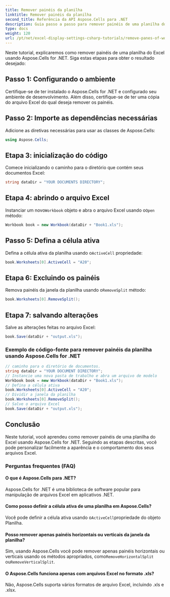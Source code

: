 ```yaml
---
title: Remover painéis da planilha
linktitle: Remover painéis da planilha
second_title: Referência da API Aspose.Cells para .NET
description: Guia passo a passo para remover painéis de uma planilha do Excel usando Aspose.Cells for .NET.
type: docs
weight: 120
url: /pt/net/excel-display-settings-csharp-tutorials/remove-panes-of-worksheet/
---
```

Neste tutorial, explicaremos como remover painéis de uma planilha do Excel usando Aspose.Cells for .NET. Siga estas etapas para obter o resultado desejado:

## Passo 1: Configurando o ambiente

Certifique-se de ter instalado o Aspose.Cells for .NET e configurado seu ambiente de desenvolvimento. Além disso, certifique-se de ter uma cópia do arquivo Excel do qual deseja remover os painéis.

## Passo 2: Importe as dependências necessárias

Adicione as diretivas necessárias para usar as classes de Aspose.Cells:

```csharp
using Aspose.Cells;
```

## Etapa 3: inicialização do código

Comece inicializando o caminho para o diretório que contém seus documentos Excel:

```csharp
string dataDir = "YOUR DOCUMENTS DIRECTORY";
```

## Etapa 4: abrindo o arquivo Excel

 Instanciar um novo`Workbook` objeto e abra o arquivo Excel usando o`Open` método:

```csharp
Workbook book = new Workbook(dataDir + "Book1.xls");
```

## Passo 5: Defina a célula ativa

 Defina a célula ativa da planilha usando o`ActiveCell` propriedade:

```csharp
book.Worksheets[0].ActiveCell = "A20";
```

## Etapa 6: Excluindo os painéis

 Remova painéis da janela da planilha usando o`RemoveSplit` método:

```csharp
book.Worksheets[0].RemoveSplit();
```

## Etapa 7: salvando alterações

Salve as alterações feitas no arquivo Excel:

```csharp
book.Save(dataDir + "output.xls");
```

### Exemplo de código-fonte para remover painéis da planilha usando Aspose.Cells for .NET 
```csharp
// caminho para o diretório de documentos.
string dataDir = "YOUR DOCUMENT DIRECTORY";
// Instancie uma nova pasta de trabalho e abra um arquivo de modelo
Workbook book = new Workbook(dataDir + "Book1.xls");
// Defina a célula ativa
book.Worksheets[0].ActiveCell = "A20";
// Dividir a janela da planilha
book.Worksheets[0].RemoveSplit();
// Salve o arquivo Excel
book.Save(dataDir + "output.xls");
```

## Conclusão

Neste tutorial, você aprendeu como remover painéis de uma planilha do Excel usando Aspose.Cells for .NET. Seguindo as etapas descritas, você pode personalizar facilmente a aparência e o comportamento dos seus arquivos Excel.

### Perguntas frequentes (FAQ)

#### O que é Aspose.Cells para .NET?

Aspose.Cells for .NET é uma biblioteca de software popular para manipulação de arquivos Excel em aplicativos .NET.

#### Como posso definir a célula ativa de uma planilha em Aspose.Cells?

 Você pode definir a célula ativa usando o`ActiveCell`propriedade do objeto Planilha.

#### Posso remover apenas painéis horizontais ou verticais da janela da planilha?

 Sim, usando Aspose.Cells você pode remover apenas painéis horizontais ou verticais usando os métodos apropriados, como`RemoveHorizontalSplit` ou`RemoveVerticalSplit`.

#### O Aspose.Cells funciona apenas com arquivos Excel no formato .xls?

Não, Aspose.Cells suporta vários formatos de arquivo Excel, incluindo .xls e .xlsx.
	
